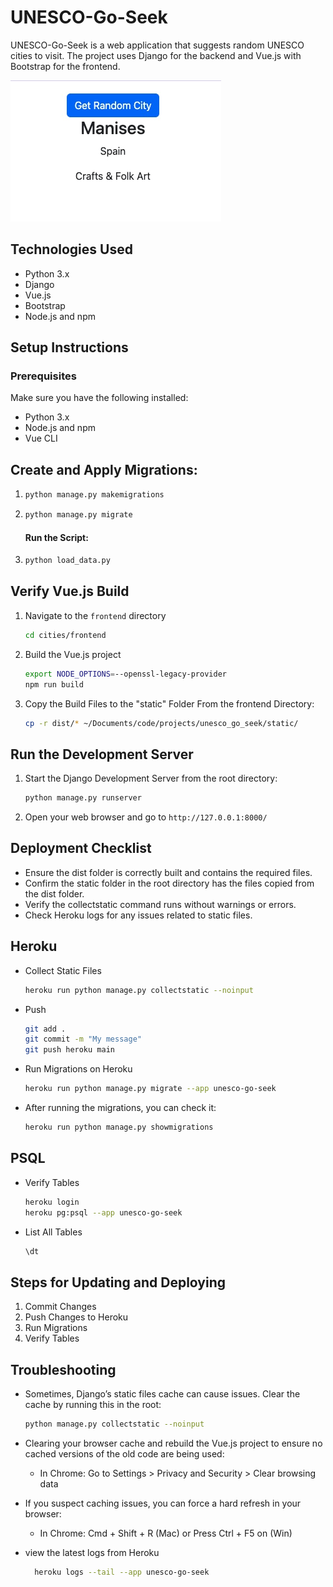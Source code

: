 # UNESCO-Go-Seek

UNESCO-Go-Seek is a web application that suggests random UNESCO cities to visit. The project uses Django for the backend and Vue.js with Bootstrap for the frontend.

![Screenshot](images/unesco-go-seek-00.jpg)

## Technologies Used

- Python 3.x
- Django
- Vue.js
- Bootstrap
- Node.js and npm

## Setup Instructions

### Prerequisites

Make sure you have the following installed:

- Python 3.x
- Node.js and npm
- Vue CLI

## Create and Apply Migrations:

1.  ```zsh
    python manage.py makemigrations
    ```
2.  ```zsh
    python manage.py migrate
    ```

    #### Run the Script:

3.  ```zsh
    python load_data.py
    ```

## Verify Vue.js Build

1. Navigate to the `frontend` directory

   ```zsh
   cd cities/frontend
   ```

2. Build the Vue.js project

   ```zsh
   export NODE_OPTIONS=--openssl-legacy-provider
   npm run build
   ```

3. Copy the Build Files to the "static" Folder From the frontend Directory:
   ```zsh
   cp -r dist/* ~/Documents/code/projects/unesco_go_seek/static/
   ```

## Run the Development Server

1. Start the Django Development Server from the root directory:

   ```zsh
   python manage.py runserver
   ```

2. Open your web browser and go to `http://127.0.0.1:8000/`

## Deployment Checklist

- Ensure the dist folder is correctly built and contains the required files.
- Confirm the static folder in the root directory has the files copied from the dist folder.
- Verify the collectstatic command runs without warnings or errors.
- Check Heroku logs for any issues related to static files.

## Heroku

- Collect Static Files

  ```zsh
  heroku run python manage.py collectstatic --noinput
  ```

- Push

  ```zsh
  git add .
  git commit -m "My message"
  git push heroku main
  ```

- Run Migrations on Heroku

  ```zsh
  heroku run python manage.py migrate --app unesco-go-seek
  ```

- After running the migrations, you can check it:

  ```zsh
  heroku run python manage.py showmigrations
  ```

## PSQL

- Verify Tables

  ```zsh
  heroku login
  heroku pg:psql --app unesco-go-seek
  ```

- List All Tables

  ```sql
  \dt
  ```

## Steps for Updating and Deploying

1. Commit Changes
2. Push Changes to Heroku
3. Run Migrations
4. Verify Tables

## Troubleshooting

- Sometimes, Django’s static files cache can cause issues. Clear the cache by running this in the root:

  ```zsh
  python manage.py collectstatic --noinput
  ```

- Clearing your browser cache and rebuild the Vue.js project to ensure no cached versions of the old code are being used:

  - In Chrome: Go to Settings > Privacy and Security > Clear browsing data

- If you suspect caching issues, you can force a hard refresh in your browser:

  - In Chrome: Cmd + Shift + R (Mac) or Press Ctrl + F5 on (Win)

- view the latest logs from Heroku
  ```zsh
    heroku logs --tail --app unesco-go-seek
  ```
